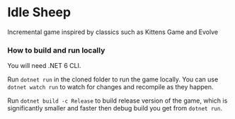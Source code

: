 # Idle Sheep

Incremental game inspired by classics such as Kittens Game and Evolve

### How to build and run locally

You will need .NET 6 CLI.

Run `dotnet run` in the cloned folder to run the game locally. You can use `dotnet watch run` to watch for changes and recompile as they happen.

Run `dotnet build -c Release` to build release version of the game, which is significantly smaller and faster then debug build you get from `dotnet run`.
